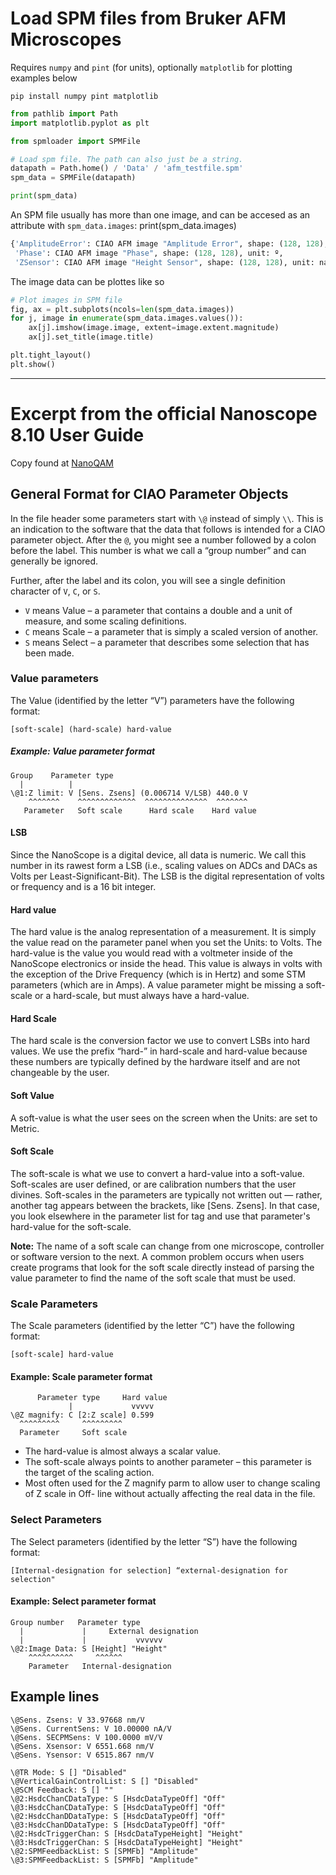 # Load SPM files from Bruker AFM Microscopes
Requires `numpy` and `pint` (for units), optionally `matplotlib` for plotting examples below
```
pip install numpy pint matplotlib
```

```python
from pathlib import Path
import matplotlib.pyplot as plt

from spmloader import SPMFile

# Load spm file. The path can also just be a string.
datapath = Path.home() / 'Data' / 'afm_testfile.spm'
spm_data = SPMFile(datapath)

print(spm_data)
```

An SPM file usually has more than one image, and can be accesed as an attribute with `spm_data.images`:
print(spm_data.images)
```python
{'AmplitudeError': CIAO AFM image "Amplitude Error", shape: (128, 128), unit: millivolt * nanometer / volt,
 'Phase': CIAO AFM image "Phase", shape: (128, 128), unit: º,
 'ZSensor': CIAO AFM image "Height Sensor", shape: (128, 128), unit: nanometer}
 ```

The image data can be plottes like so
```python
# Plot images in SPM file
fig, ax = plt.subplots(ncols=len(spm_data.images))
for j, image in enumerate(spm_data.images.values()):
    ax[j].imshow(image.image, extent=image.extent.magnitude)
    ax[j].set_title(image.title)

plt.tight_layout()
plt.show()
```




---
# Excerpt from the official Nanoscope 8.10 User Guide
Copy found at [NanoQAM](http://nanoqam.ca/wiki/lib/exe/fetch.php?media=nanoscope_software_8.10_user_guide-d_004-1025-000_.pdf)


## General Format for CIAO Parameter Objects
In the file header some parameters start with `\@` instead of simply `\\`. This is an indication to the software
that the data that follows is intended for a CIAO parameter object. After the `@`, you might see a number
followed by a colon before the label. This number is what we call a “group number” and can generally be
ignored.

Further, after the label and its colon, you will see a single definition character of `V`, `C`, or `S`.

- `V` means Value – a parameter that contains a double and a unit of measure, and some scaling
definitions.
- `C` means Scale – a parameter that is simply a scaled version of another.
- `S` means Select – a parameter that describes some selection that has been made.


### Value parameters
The Value (identified by the letter “V”) parameters have the following format:

`[soft-scale] (hard-scale) hard-value`

##### Example: Value parameter format
```
Group    Parameter type
  |          | 	
\@1:Z limit: V [Sens. Zsens] (0.006714 V/LSB) 440.0 V
    ^^^^^^^    ^^^^^^^^^^^^^  ^^^^^^^^^^^^^^  ^^^^^^^
   Parameter   Soft scale      Hard scale    Hard value
```

#### LSB
Since the NanoScope is a digital device, all data is numeric. We call this number in its rawest form a LSB
(i.e., scaling values on ADCs and DACs as Volts per Least-Significant-Bit). The LSB is the digital
representation of volts or frequency and is a 16 bit integer.

#### Hard value
The hard value is the analog representation of a measurement. It is simply the value read on the parameter
panel when you set the Units: to Volts. The hard-value is the value you would read with a voltmeter inside of
the NanoScope electronics or inside the head. This value is always in volts with the exception of the Drive
Frequency (which is in Hertz) and some STM parameters (which are in Amps).
A value parameter might be missing a soft-scale or a hard-scale, but must always have a hard-value.

#### Hard Scale
The hard scale is the conversion factor we use to convert LSBs into hard values. We use the prefix “hard-” in
hard-scale and hard-value because these numbers are typically defined by the hardware itself and are not
changeable by the user.

#### Soft Value
A soft-value is what the user sees on the screen when the Units: are set to Metric.

#### Soft Scale
The soft-scale is what we use to convert a hard-value into a soft-value. Soft-scales are user defined, or are
calibration numbers that the user divines. Soft-scales in the parameters are typically not written out —
rather, another tag appears between the brackets, like [Sens. Zsens]. In that case, you look elsewhere in the
parameter list for tag and use that parameter's hard-value for the soft-scale.

**Note:** The name of a soft scale can change from one microscope, controller or software version to the
next. A common problem occurs when users create programs that look for the soft scale
directly instead of parsing the value parameter to find the name of the soft scale that must be
used.


### Scale Parameters
The Scale parameters (identified by the letter “C”) have the following format:

```[soft-scale] hard-value```

#### Example: Scale parameter format
```
      Parameter type     Hard value
             |             vvvvv
\@Z magnify: C [2:Z scale] 0.599
  ^^^^^^^^^     ^^^^^^^^^  
  Parameter     Soft scale 
```

- The hard-value is almost always a scalar value.
- The soft-scale always points to another parameter – this parameter is the target of the scaling
action.
- Most often used for the Z magnify parm to allow user to change scaling of Z scale in Off-
line without actually affecting the real data in the file.


### Select Parameters
The Select parameters (identified by the letter “S”) have the following format:
```
[Internal-designation for selection] “external-designation for selection"
```

#### Example: Select parameter format
```
Group number   Parameter type
  |             |     External designation
  |             |           vvvvvv
\@2:Image Data: S [Height] "Height"
    ^^^^^^^^^^     ^^^^^^
    Parameter   Internal-designation
```

## Example lines
```
\@Sens. Zsens: V 33.97668 nm/V
\@Sens. CurrentSens: V 10.00000 nA/V
\@Sens. SECPMSens: V 100.0000 mV/V
\@Sens. Xsensor: V 6551.668 nm/V
\@Sens. Ysensor: V 6515.867 nm/V

\@TR Mode: S [] "Disabled"
\@VerticalGainControlList: S [] "Disabled"
\@SCM Feedback: S [] ""
\@2:HsdcChanCDataType: S [HsdcDataTypeOff] "Off"
\@3:HsdcChanCDataType: S [HsdcDataTypeOff] "Off"
\@2:HsdcChanDDataType: S [HsdcDataTypeOff] "Off"
\@3:HsdcChanDDataType: S [HsdcDataTypeOff] "Off"
\@2:HsdcTriggerChan: S [HsdcDataTypeHeight] "Height"
\@3:HsdcTriggerChan: S [HsdcDataTypeHeight] "Height"
\@2:SPMFeedbackList: S [SPMFb] "Amplitude"
\@3:SPMFeedbackList: S [SPMFb] "Amplitude"
```